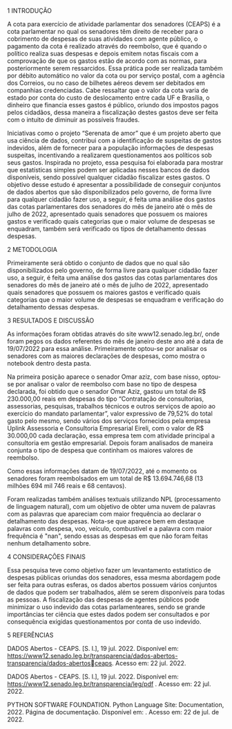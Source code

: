 1 INTRODUÇÃO

A cota para exercício de atividade parlamentar dos senadores (CEAPS) é a cota parlamentar no qual os senadores têm direito de receber para o cobrimento de despesas de suas atividades com agente público, o pagamento da cota é realizado através do reembolso, que é quando o político realiza suas despesas e depois emitem notas fiscais com a comprovação de que os gastos estão de acordo com as normas, para posteriormente serem ressarcidos. Essa prática pode ser realizada também por débito automático no valor da cota ou por serviço postal, com a agência dos Correios, ou no caso de bilhetes aéreos devem ser debitados em companhias credenciadas. Cabe ressaltar que o valor da cota varia de estado por conta do custo de deslocamento entre cada UF e Brasília, o dinheiro que financia esses gastos é público, oriundo dos impostos pagos pelos cidadãos, dessa maneira a fiscalização destes gastos deve ser feita com o intuito de diminuir as possíveis fraudes.

Iniciativas como o projeto “Serenata de amor” que é um projeto aberto que usa ciência de dados, contribui com a identificação de suspeitas de gastos indevidos, além de fornecer para a população informações de despesas suspeitas, incentivando a realizarem questionamentos aos políticos sob seus gastos. Inspirada no projeto, essa pesquisa foi elaborada para mostrar que estatísticas simples podem ser aplicadas nesses bancos de dados disponíveis, sendo possível qualquer cidadão fiscalizar estes gastos. O objetivo desse estudo é apresentar a possibilidade de conseguir conjuntos de dados abertos que são disponibilizados pelo governo, de forma livre para qualquer cidadão fazer uso, a seguir, é feita uma análise dos gastos das cotas parlamentares dos senadores do mês de janeiro até o mês de julho de 2022, apresentado quais senadores que possuem os maiores gastos e verificado quais categorias que o maior volume de despesas se enquadram, também será verificado os tipos de detalhamento dessas despesas.

2 METODOLOGIA

Primeiramente será obtido o conjunto de dados que no qual são disponibilizados pelo governo, de forma livre para qualquer cidadão fazer uso, a seguir, é feita uma análise dos gastos das cotas parlamentares dos senadores do mês de janeiro até o mês de julho de 2022, apresentado quais senadores que possuem os maiores gastos e verificado quais categorias que o maior volume de despesas se enquadram e verificação do detalhamento dessas despesas.

3 RESULTADOS E DISCUSSÃO

As informações foram obtidas através do site www12.senado.leg.br/, onde foram pegos os dados referentes do mês de janeiro deste ano até a data de 19/07/2022 para essa análise. Primeiramente optou-se por analisar os senadores com as maiores declarações de despesas, como mostra o notebook dentro desta pasta.


Na primeira posição aparece o senador Omar aziz, com base nisso, optou-se por analisar o valor de reembolso com base no tipo de despesa declarada, foi obtido que o senador Omar Aziz, gastou um total de R$ 230.000,00 reais em despesas do tipo “Contratação de consultorias, assessorias, pesquisas, trabalhos técnicos e outros serviços de apoio ao exercício do mandato parlamentar”, valor expressivo de 79,52% do total gasto pelo mesmo, sendo vários dos serviços fornecidos pela empresa Uplink Assessoria e Consultoria Empresarial Eireli, com o valor de R$ 30.000,00 cada declaração, essa empresa tem com atividade principal a consultoria em gestão empresarial. Depois foram analisados de maneira conjunta o tipo de despesa que continham os maiores valores de reembolso.

Como essas informações datam de 19/07/2022, até o momento os senadores foram reembolsados em um total de R$ 13.694.746,68 (13 milhões 694 mil 746 reais e 68 centavos).

Foram realizadas também análises textuais utilizando NPL (processamento de linguagem natural), com um objetivo de obter uma nuvem de palavras com as palavras que apareciam com maior frequência ao declarar o detalhamento das despesas. Nota-se que aparece bem em destaque palavras com despesa, voo, veículo, combustível e a palavra com maior frequência é "nan", sendo essas as despesas em que não foram feitas nenhum detalhamento sobre.

4 CONSIDERAÇÕES FINAIS

Essa pesquisa teve como objetivo fazer um levantamento estatístico de despesas públicas oriundas dos senadores, essa mesma abordagem pode ser feita para outras esferas, os dados abertos possuem vários conjuntos de dados que podem ser trabalhados, além se serem disponíveis para todas as pessoas. A fiscalização das despesas de agentes públicos pode minimizar o uso indevido das cotas parlamenteares, sendo se grande importâncias ter ciência que estes dados podem ser consultados e por consequência exigidas questionamentos por conta de uso indevido.

5 REFERÊNCIAS

DADOS Abertos - CEAPS. [S. l.], 19 jul. 2022. Disponível em: https://www12.senado.leg.br/transparencia/dados-abertos-transparencia/dados-abertosceaps. Acesso em: 22 jul. 2022.

DADOS Abertos - CEAPS. [S. l.], 19 jul. 2022. Disponível em: https://www12.senado.leg.br/transparencia/leg/pdf . Acesso em: 22 jul. 2022.

PYTHON SOFTWARE FOUNDATION. Python Language Site: Documentation, 2022. Página de documentação. Disponível em: . Acesso em: 22 de jul. de 2022.
